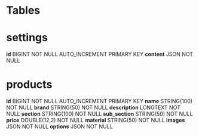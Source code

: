 # Tables

# settings
**id**  BIGINT  NOT NULL    AUTO_INCREMENT  PRIMARY KEY 
**content** JSON    NOT NULL

#  products
**id**  BIGINT  NOT NULL    AUTO_INCREMENT  PRIMARY KEY
**name**    STRING(100) NOT NULL
**brand**   STRING(50)  NOT NULL
**description** LONGTEXT    NOT NULL
**section** STRING(100) NOT NULL
**sub_section** STRING(50)  NOT NULL
**price**   DOUBLE(12,2) NOT NULL
**material**    STRING(50)  NOT NULL
**images**  JSON NOT NULL
**options** JSON NOT NULL
